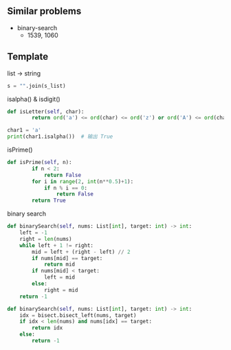 ## Similar problems
 - binary-search
   - 1539, 1060

## Template
list -> string
```python
s = "".join(s_list)
```

isalpha() & isdigit()
```python
def isLetter(self, char):
        return ord('a') <= ord(char) <= ord('z') or ord('A') <= ord(char) <= ord('Z')

char1 = 'a'
print(char1.isalpha())  # 输出 True
```

isPrime()
```python
def isPrime(self, n):
        if n < 2:
            return False
        for i in range(2, int(n**0.5)+1):
            if n % i == 0:
                return False
        return True
```
binary search
```python
def binarySearch(self, nums: List[int], target: int) -> int:
    left = -1
    right = len(nums)
    while left + 1 != right:
        mid = left + (right - left) // 2
        if nums[mid] == target:
            return mid
        if nums[mid] < target:
            left = mid
        else:
            right = mid
    return -1

def binarySearch(self, nums: List[int], target: int) -> int:
    idx = bisect.bisect_left(nums, target)
    if idx < len(nums) and nums[idx] == target:
        return idx
    else:
        return -1
```